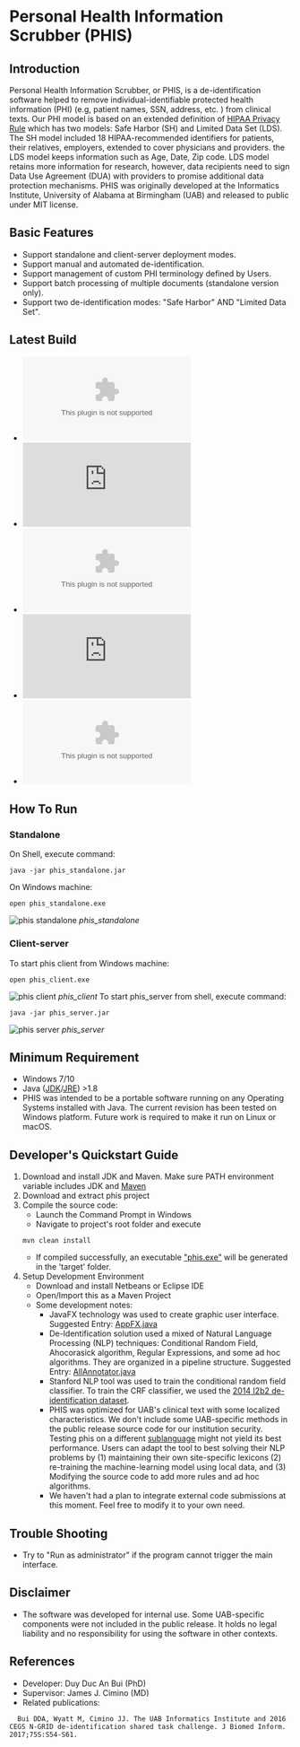# Personal Health Information Scrubber (PHIS)

## Introduction
Personal Health Information Scrubber, or PHIS, is a de-identification software helped to remove individual-identifiable protected health information (PHI) (e.g, patient names, SSN, address, etc. ) from clinical texts. Our PHI model is based on an extended definition of [HIPAA Privacy Rule](https://www.hhs.gov/sites/default/files/hipaa-simplification-201303.pdf) which has two models: Safe Harbor (SH) and Limited Data Set (LDS). The SH model included 18 HIPAA-recommended identifiers for patients, their relatives, employers, extended to cover physicians and providers. the LDS model keeps information such as Age, Date, Zip code. LDS model retains more information for research, however, data recipients need to sign Data Use Agreement (DUA) with providers to promise additional data protection mechanisms. PHIS was originally developed at the Informatics Institute, University of Alabama at Birmingham (UAB) and released to public under MIT license.

## Basic Features
- Support standalone and client-server deployment modes.
- Support manual and automated de-identification.
- Support management of custom PHI terminology defined by Users.
- Support batch processing of multiple documents (standalone version only).
- Support two de-identification modes: "Safe Harbor" AND "Limited Data Set". 

## Latest Build
- ![phis_standalone.exe](https://github.com/bdaduy/phis/releases/download/v1.0/phis_standalone.exe)
- ![phis_standalone.jar](https://github.com/bdaduy/phis/releases/download/v1.0/phis_standalone.jar)
- ![phis_client.exe](https://github.com/bdaduy/phis/releases/download/v1.0/phis_client.exe)
- ![phis_server.jar](https://github.com/bdaduy/phis/releases/download/v1.0/phis_server.jar)
- ![source code](https://github.com/bdaduy/phis/archive/v1.0.zip)

## How To Run
### Standalone
On Shell, execute command:
```
java -jar phis_standalone.jar
```
On Windows machine:
```
open phis_standalone.exe
```
![phis standalone](https://github.com/bdaduy/phis/blob/master/images/phis_standalone.png?raw=true)
*phis_standalone*
### Client-server
To start phis client from Windows machine:
```
open phis_client.exe
```
![phis client](https://github.com/bdaduy/phis/blob/master/images/phis_client.png?raw=true)
*phis_client*
To start phis_server from shell, execute command:
```
java -jar phis_server.jar
```
![phis server](https://github.com/bdaduy/phis/blob/master/images/phis_server.png?raw=true)
*phis_server*

## Minimum Requirement
- Windows 7/10
- Java ([JDK](http://www.oracle.com/technetwork/java/javase/downloads/jdk8-downloads-2133151.html)/[JRE](http://www.oracle.com/technetwork/java/javase/downloads/jre8-downloads-2133155.html)) >1.8 
- PHIS was intended to be a portable software running on any Operating Systems installed with Java. The current revision has been tested on Windows platform. Future work is required to make it run on Linux or macOS. 



## Developer's Quickstart Guide
1. Download and install JDK and Maven. Make sure PATH environment variable includes JDK and [Maven](https://maven.apache.org/install.html)
2. Download and extract phis project
3. Compile the source code:
   - Launch the Command Prompt in Windows
   - Navigate to project's root folder and execute
   ```
   mvn clean install
   ```
   - If compiled successfully, an executable ["phis.exe"](https://github.com/bdaduy/phis/blob/master/build/phis.exe?raw=true) will be generated in the 'target' folder.
4. Setup Development Environment
   - Download and install Netbeans or Eclipse IDE
   - Open/Import this as a Maven Project
   - Some development notes:
     - JavaFX technology was used to create graphic user interface. Suggested Entry: [AppFX.java](https://github.com/bdaduy/phis/blob/master/src/main/java/edu/db/tool/deid/app/fx/AppFX.java)
     - De-Identification solution used a mixed of Natural Language Processing (NLP) techniques: Conditional Random Field, Ahocorasick algorithm, Regular Expressions, and some ad hoc algorithms. They are organized in a pipeline structure. Suggested Entry: [AllAnnotator.java](https://github.com/bdaduy/phis/blob/master/src/main/java/edu/db/tool/deid/app/AllAnnotator.java)
     - Stanford NLP tool was used to train the conditional random field classifier. To train the CRF classifier, we used the [2014 I2b2 de-identification dataset](https://www.i2b2.org/NLP/DataSets/).
     - PHIS was optimized for UAB's clinical text with some localized characteristics. We don't include some UAB-specific methods in the public release source code for our institution security. Testing phis on a different [sublanguage](https://en.wikipedia.org/wiki/Sublanguage#In_natural_language) might not yield its best performance. Users can adapt the tool to best solving their NLP problems by (1) maintaining their own site-specific lexicons (2) re-training the machine-learning model using local data, and (3) Modifying the source code to add more rules and ad hoc algorithms.
     - We haven't had a plan to integrate external code submissions at this moment. Feel free to modify it to your own need.

## Trouble Shooting
- Try to "Run as administrator" if the program cannot trigger the main interface.

## Disclaimer
- The software was developed for internal use. Some UAB-specific components were not included in the public release. It holds no legal liability and no responsibility for using the software in other contexts.

## References
- Developer: Duy Duc An Bui (PhD)
- Supervisor: James J. Cimino (MD)
- Related publications:
```
  Bui DDA, Wyatt M, Cimino JJ. The UAB Informatics Institute and 2016 CEGS N-GRID de-identification shared task challenge. J Biomed Inform. 2017;75S:S54-S61.
```